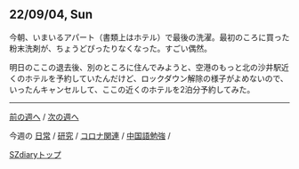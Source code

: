 ## 22/09/04, Sun

今朝、いまいるアパート（書類上はホテル）で最後の洗濯。最初のころに買った粉末洗剤が、ちょうどぴったりなくなった。すごい偶然。

明日のここの退去後、別のところに住んでみようと、空港のもっと北の沙井駅近くのホテルを予約していたんだけど、ロックダウン解除の様子がよめないので、いったんキャンセルして、ここの近くのホテルを2泊分予約してみた。


***

[前の週へ](2208-4.md) /
[次の週へ](2209-2.md)

今週の
[日常](../diary/2209-1.md) /
[研究](../research/2209-1.md) /
[コロナ関連](../covid19/2209-1.md) / 
[中国語勉強](../chinese/2209-1.md) / 

[SZdiaryトップ](../../README.md)
